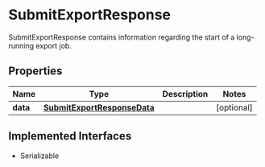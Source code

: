 

# SubmitExportResponse

SubmitExportResponse contains information regarding the start of a long-running export job.

## Properties

Name | Type | Description | Notes
------------ | ------------- | ------------- | -------------
**data** | [**SubmitExportResponseData**](SubmitExportResponseData.md) |  |  [optional]


## Implemented Interfaces

* Serializable


